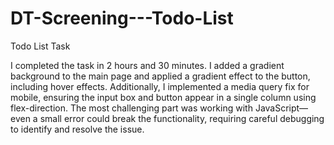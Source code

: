 # DT-Screening---Todo-List
Todo List Task

I completed the task in 2 hours and 30 minutes. I added a gradient background to the main page and applied a gradient effect to the button, including hover effects. Additionally, I implemented a media query fix for mobile, ensuring the input box and button appear in a single column using flex-direction. The most challenging part was working with JavaScript— even a small error could break the functionality, requiring careful debugging to identify and resolve the issue.

